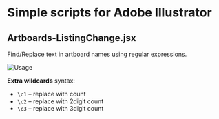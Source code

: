 # Simple scripts for Adobe Illustrator

## Artboards-ListingChange.jsx
Find/Replace text in artboard names using regular expressions.

![Usage](https://raw.githubusercontent.com/yozhic/simple-adobe-scripts/master/readme/Artboards-ListingChange.gif)

**Extra wildcards** syntax:  
* `\c1` – replace with count  
* `\c2` – replace with 2digit count  
* `\c3` – replace with 3digit count  

